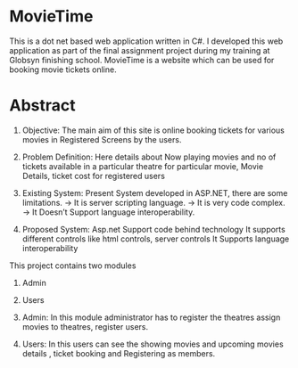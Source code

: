 # MovieTime
This is a dot net based web application written in C#. I developed this web application as part of the final assignment project during my training at Globsyn finishing school. MovieTime is a website which can be used for booking movie tickets online.


# Abstract

1.	Objective:
The main aim of this site  is online booking tickets for various movies in Registered Screens by the users.

2.	Problem Definition:
Here details about Now playing movies and no of tickets available in a particular theatre for particular movie, Movie Details, ticket cost for registered users 

3.	Existing System:
Present System developed in ASP.NET, there are some limitations.
	-> It is server scripting language.
 -> It is very code  complex.
 -> It Doesn’t Support language interoperability.
 
4.	Proposed System:
Asp.net Support code behind technology
It supports different controls like html controls, server controls
It Supports language interoperability

This project contains two modules  
1. Admin
2. Users 


1. Admin: In this module administrator has to register the theatres assign movies to theatres, register users.
2. Users: In this users can see the showing movies and upcoming movies details , ticket booking and Registering as members.   
